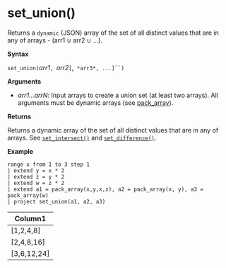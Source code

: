 # set_union()

Returns a `dynamic` (JSON) array of the set of all distinct values that are in any of arrays - (arr1 ∪ arr2 ∪ ...).

**Syntax**

`set_union(`*arr1*`, `*arr2*`[`,` *arr3*, ...]``)`

**Arguments**

* *arr1...arrN*: Input arrays to create a union set (at least two arrays). All arguments must be dynamic arrays (see [pack_array](packarrayfunction.md)). 

**Returns**

Returns a dynamic array of the set of all distinct values that are in any of arrays. See [`set_intersect()`](setintersectfunction.md)  and [`set_difference()`](setdifferencefunction.md).

**Example**

<!-- csl: https://help.kusto.windows.net:443/Samples -->
```
range x from 1 to 3 step 1
| extend y = x * 2
| extend z = y * 2
| extend w = z * 2
| extend a1 = pack_array(x,y,x,z), a2 = pack_array(x, y), a3 = pack_array(w)
| project set_union(a1, a2, a3)
```

|Column1|
|---|
|[1,2,4,8]|
|[2,4,8,16]|
|[3,6,12,24]|
